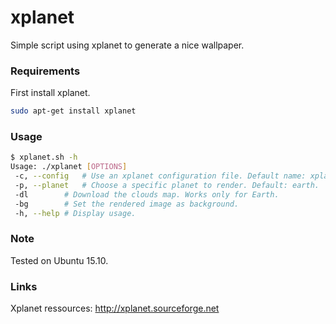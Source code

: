 # xplanet

Simple script using xplanet to generate a nice wallpaper.

### Requirements

First install xplanet.

```sh
sudo apt-get install xplanet
```

### Usage

```sh
$ xplanet.sh -h
Usage: ./xplanet [OPTIONS]
 -c, --config	# Use an xplanet configuration file. Default name: xplanet.config.
 -p, --planet	# Choose a specific planet to render. Default: earth.
 -dl		# Download the clouds map. Works only for Earth.
 -bg		# Set the rendered image as background.
 -h, --help	# Display usage.
```

### Note

Tested on Ubuntu 15.10.

### Links

Xplanet ressources: http://xplanet.sourceforge.net

